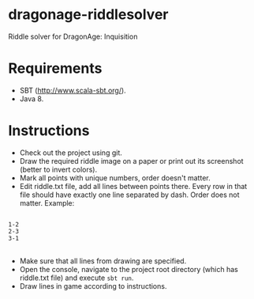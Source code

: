 dragonage-riddlesolver
======================

Riddle solver for DragonAge: Inquisition

# Requirements 
* SBT (http://www.scala-sbt.org/). 
* Java 8.

# Instructions

* Check out the project using git.
* Draw the required riddle image on a paper or print out its screenshot (better to invert colors).
* Mark all points with unique numbers, order doesn't matter.
* Edit riddle.txt file, add all lines between points there. Every row in that file should have exactly one line separated by dash. Order does not matter. Example: 
<pre>
<code>
1-2
2-3
3-1
</code>
</pre> 
* Make sure that all lines from drawing are specified.
* Open the console, navigate to the project root directory (which has riddle.txt file) and execute <code>sbt run</code>.
* Draw lines in game according to instructions.
